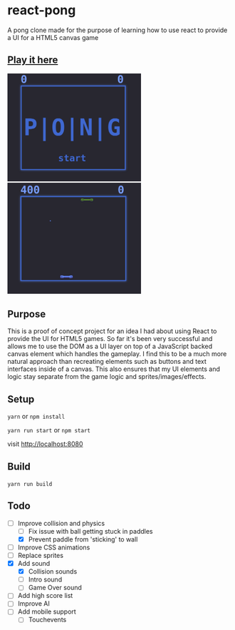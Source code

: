 # react-pong
A pong clone made for the purpose of learning how to use react to provide a UI for a HTML5 canvas game

## [Play it here](https://pparke.github.io/react-pong/)


<img src="https://github.com/pparke/react-pong/raw/master/docs/pong_intro.png" width="300" />
<img src="https://github.com/pparke/react-pong/raw/master/docs/pong_gameplay.png" width="300" />

## Purpose
This is a proof of concept project for an idea I had about using React to provide the UI for HTML5 games.
So far it's been very successful and allows me to use the DOM as a UI layer on top of a JavaScript backed
canvas element which handles the gameplay.  I find this to be a much more natural approach than recreating
elements such as buttons and text interfaces inside of a canvas.  This also ensures that my UI elements
and logic stay separate from the game logic and sprites/images/effects.

## Setup
```yarn``` or ```npm install```

```yarn run start``` or ```npm start```

visit [http://localhost:8080](http://localhost:8080)


## Build
```yarn run build```

## Todo
- [ ] Improve collision and physics
  - [ ] Fix issue with ball getting stuck in paddles
  - [x] Prevent paddle from 'sticking' to wall
- [ ] Improve CSS animations
- [ ] Replace sprites
- [x] Add sound
  - [x] Collision sounds
  - [ ] Intro sound
  - [ ] Game Over sound
- [ ] Add high score list
- [ ] Improve AI
- [ ] Add mobile support
  - [ ] Touchevents
